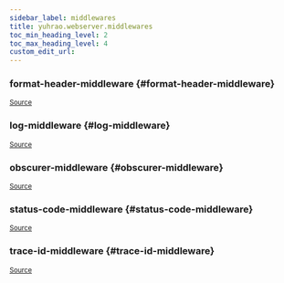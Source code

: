 ```yaml
---
sidebar_label: middlewares
title: yuhrao.webserver.middlewares
toc_min_heading_level: 2
toc_max_heading_level: 4
custom_edit_url:
---
```






### format\-header\-middleware {#format-header-middleware}

<p><sub><a href="https://github.com/yuhrao/big-bang/blob/main//src/yuhrao/webserver/middlewares.clj#L7-L15">Source</a></sub></p>

### log\-middleware {#log-middleware}

<p><sub><a href="https://github.com/yuhrao/big-bang/blob/main//src/yuhrao/webserver/middlewares.clj#L54-L54">Source</a></sub></p>

### obscurer\-middleware {#obscurer-middleware}

<p><sub><a href="https://github.com/yuhrao/big-bang/blob/main//src/yuhrao/webserver/middlewares.clj#L56-L56">Source</a></sub></p>

### status\-code\-middleware {#status-code-middleware}

<p><sub><a href="https://github.com/yuhrao/big-bang/blob/main//src/yuhrao/webserver/middlewares.clj#L37-L44">Source</a></sub></p>

### trace\-id\-middleware {#trace-id-middleware}

<p><sub><a href="https://github.com/yuhrao/big-bang/blob/main//src/yuhrao/webserver/middlewares.clj#L46-L52">Source</a></sub></p>
